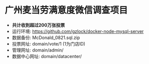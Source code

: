 # 广州麦当劳满意度微信调查项目


- **共计收到超过200万张投票**
- 运行环境: https://github.com/gzlock/docker-node-mysql-server
- 数据备份: McDonald_0821.sql.zip
- 投票网址: domain/vote/1 (1为门店ID)
- 管理网址: domain/admin/
- 数据中心网址: domain/datacenter/
